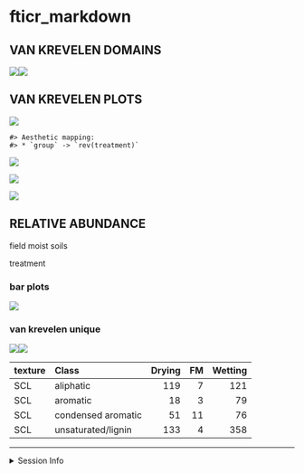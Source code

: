 fticr\_markdown
================

## VAN KREVELEN DOMAINS

![](images/fticr_markdown/vk_domains-1.png)<!-- -->![](images/fticr_markdown/vk_domains-2.png)<!-- -->

## VAN KREVELEN PLOTS

![](images/fticr_markdown/vk-1.png)<!-- -->

    #> Aesthetic mapping: 
    #> * `group` -> `rev(treatment)`

![](images/fticr_markdown/vk2-1.png)<!-- -->

![](images/fticr_markdown/vk2_marginal-1.png)<!-- -->

![](images/fticr_markdown/vk2_marginal2-1.png)<!-- -->

## RELATIVE ABUNDANCE

field moist soils

treatment

### bar plots

![](images/fticr_markdown/barplot-1.png)<!-- -->

### van krevelen unique

![](images/fticr_markdown/unnamed-chunk-4-1.png)<!-- -->![](images/fticr_markdown/unnamed-chunk-4-2.png)<!-- -->

| texture | Class              | Drying | FM | Wetting |
| :------ | :----------------- | -----: | -: | ------: |
| SCL     | aliphatic          |    119 |  7 |     121 |
| SCL     | aromatic           |     18 |  3 |      79 |
| SCL     | condensed aromatic |     51 | 11 |      76 |
| SCL     | unsaturated/lignin |    133 |  4 |     358 |

-----

<details>

<summary>Session Info</summary>

**Kaizad F. Patel**

Date run: 2021-01-11

    #> R version 4.0.2 (2020-06-22)
    #> Platform: x86_64-apple-darwin17.0 (64-bit)
    #> Running under: macOS Catalina 10.15.7
    #> 
    #> Matrix products: default
    #> BLAS:   /Library/Frameworks/R.framework/Versions/4.0/Resources/lib/libRblas.dylib
    #> LAPACK: /Library/Frameworks/R.framework/Versions/4.0/Resources/lib/libRlapack.dylib
    #> 
    #> locale:
    #> [1] en_US.UTF-8/en_US.UTF-8/en_US.UTF-8/C/en_US.UTF-8/en_US.UTF-8
    #> 
    #> attached base packages:
    #> [1] stats     graphics  grDevices utils     datasets  methods   base     
    #> 
    #> other attached packages:
    #>  [1] scales_1.1.1       patchwork_1.0.1    soilpalettes_0.1.0 forcats_0.5.0     
    #>  [5] stringr_1.4.0      dplyr_1.0.1        purrr_0.3.4        readr_1.3.1       
    #>  [9] tidyr_1.1.1        tibble_3.0.3       tidyverse_1.3.0    ggbiplot_0.55     
    #> [13] picarro.data_0.1.1 drake_7.12.4       multcomp_1.4-13    TH.data_1.0-10    
    #> [17] MASS_7.3-51.6      survival_3.2-3     mvtnorm_1.1-1      agricolae_1.3-3   
    #> [21] car_3.0-9          carData_3.0-4      nlme_3.1-148       stringi_1.4.6     
    #> [25] ggExtra_0.9        ggalt_0.6.2        ggplot2_3.3.2      reshape2_1.4.4    
    #> [29] knitr_1.29         qwraps2_0.4.2      cowplot_1.0.0      data.table_1.13.0 
    #> [33] Rmisc_1.5          plyr_1.8.6         lattice_0.20-41    luzlogr_0.2.0     
    #> [37] lubridate_1.7.9    readxl_1.3.1      
    #> 
    #> loaded via a namespace (and not attached):
    #>  [1] colorspace_1.4-1   ellipsis_0.3.1     rio_0.5.16         fs_1.5.0          
    #>  [5] rstudioapi_0.11    farver_2.0.3       fansi_0.4.1        xml2_1.3.2        
    #>  [9] codetools_0.2-16   splines_4.0.2      extrafont_0.17     jsonlite_1.7.0    
    #> [13] broom_0.7.0        Rttf2pt1_1.3.8     dbplyr_1.4.4       cluster_2.1.0     
    #> [17] shiny_1.5.0        httr_1.4.2         compiler_4.0.2     backports_1.1.8   
    #> [21] assertthat_0.2.1   Matrix_1.2-18      fastmap_1.0.1      cli_2.0.2         
    #> [25] later_1.1.0.1      htmltools_0.5.0    prettyunits_1.1.1  tools_4.0.2       
    #> [29] igraph_1.2.5       gtable_0.3.0       glue_1.4.1         maps_3.3.0        
    #> [33] Rcpp_1.0.5         cellranger_1.1.0   vctrs_0.3.2        extrafontdb_1.0   
    #> [37] xfun_0.16          rvest_0.3.6        openxlsx_4.1.5     mime_0.9          
    #> [41] miniUI_0.1.1.1     lifecycle_0.2.0    zoo_1.8-8          hms_0.5.3         
    #> [45] promises_1.1.1     parallel_4.0.2     proj4_1.0-10       sandwich_2.5-1    
    #> [49] RColorBrewer_1.1-2 yaml_2.2.1         curl_4.3           labelled_2.5.0    
    #> [53] highr_0.8          klaR_0.6-15        AlgDesign_1.2.0    PNWColors_0.1.0   
    #> [57] filelock_1.0.2     zip_2.1.0          storr_1.2.1        rlang_0.4.7       
    #> [61] pkgconfig_2.0.3    evaluate_0.14      labeling_0.3       tidyselect_1.1.0  
    #> [65] magrittr_1.5       R6_2.4.1           generics_0.0.2     base64url_1.4     
    #> [69] combinat_0.0-8     DBI_1.1.0          txtq_0.2.3         pillar_1.4.6      
    #> [73] haven_2.3.1        foreign_0.8-80     withr_2.2.0        abind_1.4-5       
    #> [77] ash_1.0-15         modelr_0.1.8       crayon_1.3.4       questionr_0.7.1   
    #> [81] KernSmooth_2.23-17 rmarkdown_2.3      progress_1.2.2     grid_4.0.2        
    #> [85] blob_1.2.1         reprex_0.3.0       digest_0.6.25      xtable_1.8-4      
    #> [89] httpuv_1.5.4       munsell_0.5.0      viridisLite_0.3.0

-----
